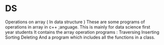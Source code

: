# DS
Operations on array ( In data structure )
These are some programs of operations in array in c++ ;anguage.
This is mainly for data science first year students
It contains the array operation programs :
Traversing
Inserting
Sorting
Deleting
And a program which includes all the functions in a class.
